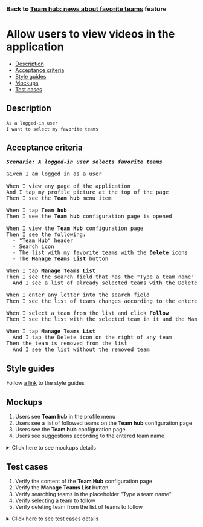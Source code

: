 ### Back to [Team hub: news about favorite teams](../../README.md) feature

# Allow users to view videos in the application

- [Description](#description)
- [Acceptance criteria](#acceptance-criteria)
- [Style guides](#style-guides)
- [Mockups](#mockups)
- [Test cases](#test-cases)

## Description

    As a logged-in user
    I want to select my favorite teams

## Acceptance criteria

<pre>
<b><i>Scenario: A logged-in user selects favorite teams</i></b>

Given I am logged in as a user

When I view any page of the application
And I tap my profile picture at the top of the page
Then I see the <b>Team hub</b> menu item

When I tap <b>Team hub</b>
Then I see the <b>Team hub</b> configuration page is opened

When I view the <b>Team Hub</b> configuration page
Then I see the following:
  - "Team Hub" header
  - Search icon
  - The list with my favorite teams with the <b>Delete</b> icons
  - The <b>Manage Teams List</b> button

When I tap <b>Manage Teams List</b>
Then I see the search field that has the "Type a team name" placeholder
  And I see a list of already selected teams with the Delete icon on the right

When I enter any letter into the search field
Then I see the list of teams changes according to the entered letters

When I select a team from the list and click <b>Follow</b>
Then I see the list with the selected team in it and the <b>Manage Teams List</b> button

When I tap <b>Manage Teams List</b>
  And I tap the Delete icon on the right of any team
Then the team is removed from the list
  And I see the list without the removed team
</pre>

## Style guides

Follow [a link](https://www.figma.com/proto/0zkkf5WC77OSpvyD6YXpFE/Style-guides?page-id=0%3A1&node-id=19%3A5368&viewport=266%2C48%2C0.54&scaling=min-zoom&starting-point-node-id=19%3A5368) to the style guides

## Mockups

1. Users see <b>Team hub</b> in the profile menu
2. Users see a list of followed teams on the <b>Team hub</b> configuration page
3. Users see the <b>Team hub</b> configuration page
4. Users see suggestions according to the entered team name

<details>
  <summary>Click here to see mockups details</summary>

**1. Users see Team hub in the profile menu:**

![Users see Team hub in the profile menu](/mobile_application_features/team_hub/images/application_profile_menu.png)

**2. Users see a list of followed teams on the <b>Team hub</b> configuration page:**

![Users see a list of followed teams on the <b>Team hub</b> configuration page](/mobile_application_features/team_hub/images/application_followed_teams_team_hub_configuration_page.png)

**3. Users see the Team hub configuration page:**

![Users see the Team hub configuration page](/mobile_application_features/team_hub/images/application_team_hub_configuration_page.png)

**4. Users see suggestions according to the entered team name:**

![Users see suggestions according to the entered team name](/mobile_application_features/team_hub/images/application_team_hub_configuration_page_team_search.png)

</details>

## Test cases

1. Verify the content of the <b>Team Hub</b> configuration page
2. Verify the <b>Manage Teams List</b> button
3. Verify searching teams in the placeholder "Type a team name"
4. Verify selecting a team to follow
5. Verify deleting team from the list of teams to follow

<details>
  <summary>Click here to see test cases details</summary>

### **#1. Verify the content of the Team Hub configuration page**

|Preconditions|Steps|Expected result
--------------|-----|----------
|- Log in with user account|1) In the page header tap the profile picture</br>2) Tap the <b>Team Hub</b> item</br>3) Check the content of the <b>Team Hub</b> configuration page|3) The Team Hub configuration page contains following:</br>- "Team Hub" header</br>- Search icon</br>- The list with my favorite teams with the <b>Delete</b> icons</br>- The <b>Manage Teams List</b> button|

### **#2. Verify the Manage Teams List button**

|Preconditions|Steps|Expected result
--------------|-----|----------
|- Log in with user account|1) In the page header tap the profile picture</br>2) Tap the <b>Team Hub</b> item</br>3) Tap <b>Manage Team List</b>|3) A search field appears that has the "Type a team name" placeholder and the list of already selected teams with the delete icons to remove them is shown|

### **#3. Verify searching teams in the placeholder "Type a team name"**

|Preconditions|Steps|Expected result
--------------|-----|----------
|- Log in with user account|1) In the page header tap the profile picture</br>2) Tap the <b>Team Hub</b> item</br>3) Tap <b>Manage Team List</b></br>4) Type any letter into the search field|2) The <b>Team Hub page</b> contains a list with user’s favorite teams and the <b>Manage Team List</b> button</br>3) A search field appears that has the "Type a team name" placeholder and the list of already selected teams with the delete icons to remove them is shown</br>4) The list of teams that satisfies the search is shown|

### **#4. Verify selecting a team to follow**

|Preconditions|Steps|Expected result
--------------|-----|----------
|- Log in with user account|1) In the page header tap the profile picture</br>2) Tap the <b>Team Hub</b> item</br>3) Tap <b>Manage Team List</b></br>4) Type any letter into the search field</br>5) Select a team from the list and click <b>Follow</b>|5) Selected team appears in the list of teams|

### **#5. Verify deleting team from the list of teams to follow**

|Preconditions|Steps|Expected result
--------------|-----|----------
|- Log in with user account|1) In the page header tap the profile picture</br>2) Tap the <b>Team Hub</b> item</br>3) Tap <b>Manage Team List</b></br>4) Next to any team, tap the <b>Delete</b> icon|4) The team is removed from the list of followed teams|
</details>
